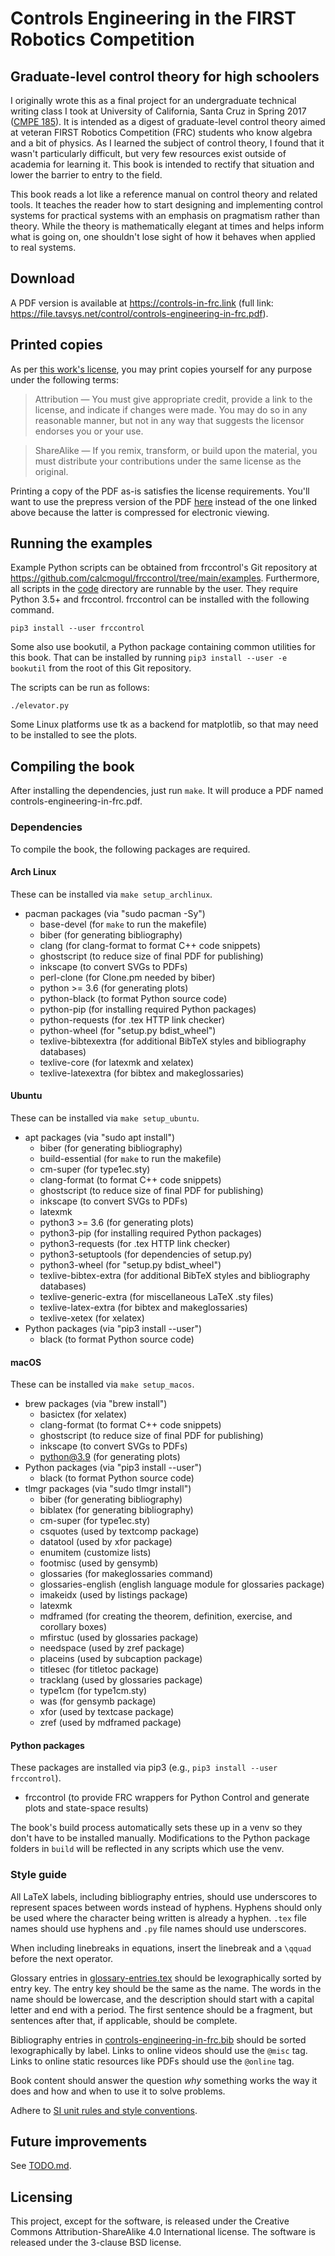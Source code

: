 # Controls Engineering in the FIRST Robotics Competition
## Graduate-level control theory for high schoolers

I originally wrote this as a final project for an undergraduate technical
writing class I took at University of California, Santa Cruz in Spring 2017
([CMPE 185](https://cmpe185-spring17-01.courses.soe.ucsc.edu/)). It is intended
as a digest of graduate-level control theory aimed at veteran FIRST Robotics
Competition (FRC) students who know algebra and a bit of physics. As I learned
the subject of control theory, I found that it wasn't particularly difficult,
but very few resources exist outside of academia for learning it. This book is
intended to rectify that situation and lower the barrier to entry to the field.

This book reads a lot like a reference manual on control theory and related
tools. It teaches the reader how to start designing and implementing control
systems for practical systems with an emphasis on pragmatism rather than theory.
While the theory is mathematically elegant at times and helps inform what is
going on, one shouldn't lose sight of how it behaves when applied to real
systems.

## Download

A PDF version is available at https://controls-in-frc.link (full link:
https://file.tavsys.net/control/controls-engineering-in-frc.pdf).

## Printed copies

As per [this work's
license](https://github.com/calcmogul/controls-engineering-in-frc/blob/main/LICENSE.CC4),
you may print copies yourself for any purpose under the following terms:

> Attribution — You must give appropriate credit, provide a link to the license,
>               and indicate if changes were made. You may do so in any
>               reasonable manner, but not in any way that suggests the licensor
>               endorses you or your use.

> ShareAlike — If you remix, transform, or build upon the material, you must
>              distribute your contributions under the same license as the
>              original.

Printing a copy of the PDF as-is satisfies the license requirements. You'll want
to use the prepress version of the PDF
[here](https://file.tavsys.net/control/controls-engineering-in-frc-prepress.pdf)
instead of the one linked above because the latter is compressed for electronic
viewing.

## Running the examples

Example Python scripts can be obtained from frccontrol's Git repository at
https://github.com/calcmogul/frccontrol/tree/main/examples. Furthermore, all
scripts in the [code](code) directory are runnable by the user. They require
Python 3.5+ and frccontrol. frccontrol can be installed with the following
command.

```
pip3 install --user frccontrol
```

Some also use bookutil, a Python package containing common utilities for this
book. That can be installed by running `pip3 install --user -e bookutil` from
the root of this Git repository.

The scripts can be run as follows:

```
./elevator.py
```

Some Linux platforms use tk as a backend for matplotlib, so that may need to be
installed to see the plots.

## Compiling the book

After installing the dependencies, just run `make`. It will produce a PDF named
controls-engineering-in-frc.pdf.

### Dependencies

To compile the book, the following packages are required.

#### Arch Linux

These can be installed via `make setup_archlinux`.

* pacman packages (via "sudo pacman -Sy")
  * base-devel (for `make` to run the makefile)
  * biber (for generating bibliography)
  * clang (for clang-format to format C++ code snippets)
  * ghostscript (to reduce size of final PDF for publishing)
  * inkscape (to convert SVGs to PDFs)
  * perl-clone (for Clone.pm needed by biber)
  * python >= 3.6 (for generating plots)
  * python-black (to format Python source code)
  * python-pip (for installing required Python packages)
  * python-requests (for .tex HTTP link checker)
  * python-wheel (for "setup.py bdist_wheel")
  * texlive-bibtexextra (for additional BibTeX styles and bibliography databases)
  * texlive-core (for latexmk and xelatex)
  * texlive-latexextra (for bibtex and makeglossaries)

#### Ubuntu

These can be installed via `make setup_ubuntu`.

* apt packages (via "sudo apt install")
  * biber (for generating bibliography)
  * build-essential (for `make` to run the makefile)
  * cm-super (for type1ec.sty)
  * clang-format (to format C++ code snippets)
  * ghostscript (to reduce size of final PDF for publishing)
  * inkscape (to convert SVGs to PDFs)
  * latexmk
  * python3 >= 3.6 (for generating plots)
  * python3-pip (for installing required Python packages)
  * python3-requests (for .tex HTTP link checker)
  * python3-setuptools (for dependencies of setup.py)
  * python3-wheel (for "setup.py bdist_wheel")
  * texlive-bibtex-extra (for additional BibTeX styles and bibliography databases)
  * texlive-generic-extra (for miscellaneous LaTeX .sty files)
  * texlive-latex-extra (for bibtex and makeglossaries)
  * texlive-xetex (for xelatex)
* Python packages (via "pip3 install --user")
  * black (to format Python source code)

#### macOS

These can be installed via `make setup_macos`.

* brew packages (via "brew install")
  * basictex (for xelatex)
  * clang-format (to format C++ code snippets)
  * ghostscript (to reduce size of final PDF for publishing)
  * inkscape (to convert SVGs to PDFs)
  * python@3.9 (for generating plots)
* Python packages (via "pip3 install --user")
  * black (to format Python source code)
* tlmgr packages (via "sudo tlmgr install")
  * biber (for generating bibliography)
  * biblatex (for generating bibliography)
  * cm-super (for type1ec.sty)
  * csquotes (used by textcomp package)
  * datatool (used by xfor package)
  * enumitem (customize lists)
  * footmisc (used by gensymb)
  * glossaries (for makeglossaries command)
  * glossaries-english (english language module for glossaries package)
  * imakeidx (used by listings package)
  * latexmk
  * mdframed (for creating the theorem, definition, exercise, and corollary
    boxes)
  * mfirstuc (used by glossaries package)
  * needspace (used by zref package)
  * placeins (used by subcaption package)
  * titlesec (for titletoc package)
  * tracklang (used by glossaries package)
  * type1cm (for type1cm.sty)
  * was (for gensymb package)
  * xfor (used by textcase package)
  * zref (used by mdframed package)

#### Python packages

These packages are installed via pip3 (e.g., `pip3 install --user frccontrol`).

* frccontrol (to provide FRC wrappers for Python Control and generate plots and
  state-space results)

The book's build process automatically sets these up in a venv so they don't
have to be installed manually. Modifications to the Python package folders in
`build` will be reflected in any scripts which use the venv.

### Style guide

All LaTeX labels, including bibliography entries, should use underscores to
represent spaces between words instead of hyphens. Hyphens should only be used
where the character being written is already a hyphen. `.tex` file names should
use hyphens and `.py` file names should use underscores.

When including linebreaks in equations, insert the linebreak and a `\qquad`
before the next operator.

Glossary entries in [glossary-entries.tex](glossary-entries.tex) should be
lexographically sorted by entry key. The entry key should be the same as the
name. The words in the name should be lowercase, and the description should
start with a capital letter and end with a period. The first sentence should be
a fragment, but sentences after that, if applicable, should be complete.

Bibliography entries in
[controls-engineering-in-frc.bib](controls-engineering-in-frc.bib) should be
sorted lexographically by label. Links to online videos should use the `@misc`
tag. Links to online static resources like PDFs should use the `@online` tag.

Book content should answer the question _why_ something works the way it does
and how and when to use it to solve problems.

Adhere to [SI unit rules and style
conventions](https://physics.nist.gov/cuu/Units/checklist.html).

## Future improvements

See [TODO.md](TODO.md).

## Licensing

This project, except for the software, is released under the Creative Commons
Attribution-ShareAlike 4.0 International license. The software is released under
the 3-clause BSD license.
